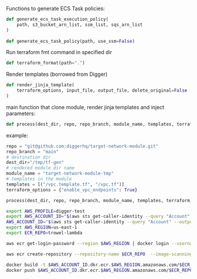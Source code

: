
Functions to generate ECS Task policies:
```python
def generate_ecs_task_execution_policy(
    path, s3_bucket_arn_list, ssm_list, sqs_arn_list
)
    
def generate_ecs_task_policy(path, use_ssm=False)
```

Run terraform fmt command in specified dir
```python
def terraform_format(path=".")
```

Render templates (borrowed from Digger)
```python
def render_jinja_template(
    terraform_options, input_file, output_file, delete_original=False
)
```

main function that clone module, render jinja templates and inject parameters:
```python
def process(dest_dir, repo, repo_branch, module_name, templates, terraform_options)
```

example:
```python
repo = "git@github.com:diggerhq/target-network-module.git"
repo_branch = "main"
# destination dir
dest_dir="/tmp/tf-gen"
# rendered module dir name
module_name = "target-network-module-tmp"
# templates in the module
templates = [("/vpc.template.tf", "/vpc.tf")]
terraform_options = {"enable_vpc_endpoints": True}

process(dest_dir, repo, repo_branch, module_name, templates, terraform_options)
```


```bash
export AWS_PROFILE=digger-test
export AWS_ACCOUNT_ID="$(aws sts get-caller-identity --query "Account" --output text)" 
AWS_ACCOUNT_ID="$(aws sts get-caller-identity --query "Account" --output text)" 
export AWS_REGION=us-east-1
export ECR_REPO=trowel-lambda

aws ecr get-login-password --region $AWS_REGION | docker login --username AWS --password-stdin $AWS_ACCOUNT_ID.dkr.ecr.$AWS_REGION.amazonaws.com

aws ecr create-repository --repository-name $ECR_REPO  --image-scanning-configuration scanOnPush=true

docker build -t $AWS_ACCOUNT_ID.dkr.ecr.$AWS_REGION.amazonaws.com/$ECR_REPO -f ./Dockerfile .
docker push $AWS_ACCOUNT_ID.dkr.ecr.$AWS_REGION.amazonaws.com/$ECR_REPO:latest



```